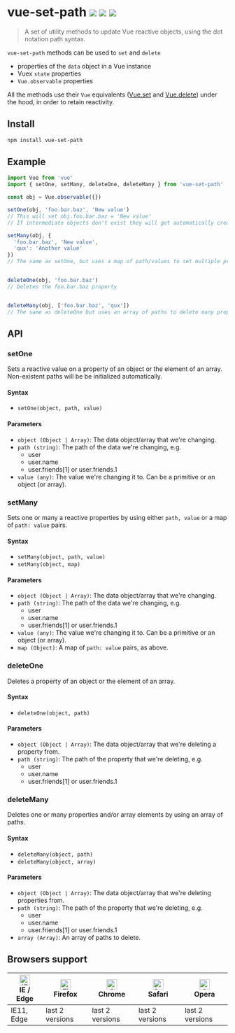 # vue-set-path <a href="https://npm.im/vue-set-path"><img src="https://badgen.net/npm/v/vue-set-path"></a> ![](https://img.badgesize.io/kouts/vue-set-path/main/dist/umd/vueSetPath.min.js.svg) ![](https://img.badgesize.io/kouts/vue-set-path/main/dist/umd/vueSetPath.min.js.svg?compression=gzip)

> A set of utility methods to update Vue reactive objects, using the dot notation path syntax.

`vue-set-path` methods can be used to `set` and `delete`

- properties of the `data` object in a Vue instance
- Vuex `state` properties
- `Vue.observable` properties

All the methods use their `Vue` equivalents ([Vue.set](https://vuejs.org/v2/api/#Vue-set) and [Vue.delete](https://vuejs.org/v2/api/#Vue-delete))
under the hood, in order to retain reactivity.

## Install

```sh
npm install vue-set-path
```

## Example

```js
import Vue from 'vue'
import { setOne, setMany, deleteOne, deleteMany } from 'vue-set-path'

const obj = Vue.observable({})

setOne(obj, 'foo.bar.baz', 'New value')
// This will set obj.foo.bar.baz = 'New value'
// If intermediate objects don't exist they will get automatically created

setMany(obj, {
  'foo.bar.baz', 'New value',
  'qux': 'Another value'
})
// The same as setOne, but uses a map of path/values to set multiple properties


deleteOne(obj, 'foo.bar.baz')
// Deletes the foo.bar.baz property


deleteMany(obj, ['foo.bar.baz', 'qux'])
// The same as deleteOne but uses an array of paths to delete many properties at once

```

## API

### setOne

Sets a reactive value on a property of an object or the element of an array.  
Non-existent paths will be be initialized automatically.

#### Syntax

- `setOne(object, path, value)`

#### Parameters

- `object (Object | Array)`: The data object/array that we're changing.
- `path (string)`: The path of the data we're changing, e.g.
  - user
  - user.name
  - user.friends[1] or user.friends.1
- `value (any)`: The value we're changing it to. Can be a primitive or an object (or array).

### setMany

Sets one or many a reactive properties by using either `path, value` or a map of `path: value` pairs.

#### Syntax

- `setMany(object, path, value)`
- `setMany(object, map)`

#### Parameters

- `object (Object | Array)`: The data object/array that we're changing.
- `path (string)`: The path of the data we're changing, e.g.
  - user
  - user.name
  - user.friends[1] or user.friends.1
- `value (any)`: The value we're changing it to. Can be a primitive or an object (or array).
- `map (Object)`: A map of `path: value` pairs, as above.

### deleteOne

Deletes a property of an object or the element of an array.  
#### Syntax

- `deleteOne(object, path)`

#### Parameters

- `object (Object | Array)`: The data object/array that we're deleting a property from.
- `path (string)`: The path of the property that we're deleting, e.g.
  - user
  - user.name
  - user.friends[1] or user.friends.1

### deleteMany

Deletes one or many properties and/or array elements by using an array of paths.

#### Syntax

- `deleteMany(object, path)`
- `deleteMany(object, array)`

#### Parameters

- `object (Object | Array)`: The data object/array that we're deleting properties from.
- `path (string)`: The path of the property that we're deleting, e.g.
  - user
  - user.name
  - user.friends[1] or user.friends.1
- `array (Array)`: An array of paths to delete.

## Browsers support

| [<img src="https://raw.githubusercontent.com/alrra/browser-logos/master/src/edge/edge_48x48.png" alt="IE / Edge" width="24px" height="24px" />](http://godban.github.io/browsers-support-badges/)<br/>IE / Edge | [<img src="https://raw.githubusercontent.com/alrra/browser-logos/master/src/firefox/firefox_48x48.png" alt="Firefox" width="24px" height="24px" />](http://godban.github.io/browsers-support-badges/)<br/>Firefox | [<img src="https://raw.githubusercontent.com/alrra/browser-logos/master/src/chrome/chrome_48x48.png" alt="Chrome" width="24px" height="24px" />](http://godban.github.io/browsers-support-badges/)<br/>Chrome | [<img src="https://raw.githubusercontent.com/alrra/browser-logos/master/src/safari/safari_48x48.png" alt="Safari" width="24px" height="24px" />](http://godban.github.io/browsers-support-badges/)<br/>Safari | [<img src="https://raw.githubusercontent.com/alrra/browser-logos/master/src/opera/opera_48x48.png" alt="Opera" width="24px" height="24px" />](http://godban.github.io/browsers-support-badges/)<br/>Opera |
| --------- | --------- | --------- | --------- | --------- |
| IE11, Edge| last 2 versions| last 2 versions| last 2 versions| last 2 versions